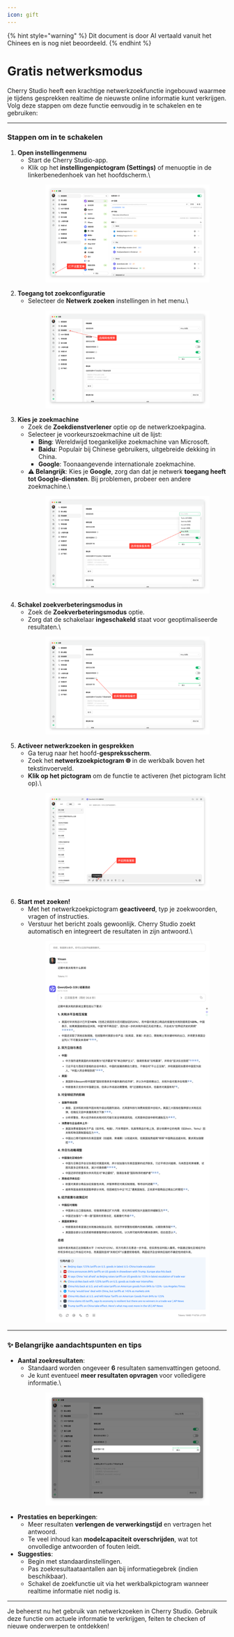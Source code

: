 ```yaml
---
icon: gift
---
```


{% hint style="warning" %}
Dit document is door AI vertaald vanuit het Chinees en is nog niet beoordeeld.
{% endhint %}

# Gratis netwerksmodus

Cherry Studio heeft een krachtige netwerkzoekfunctie ingebouwd waarmee je tijdens gesprekken realtime de nieuwste online informatie kunt verkrijgen. Volg deze stappen om deze functie eenvoudig in te schakelen en te gebruiken:

***

### Stappen om in te schakelen

1. **Open instellingenmenu**
   * Start de Cherry Studio-app.
   * Klik op het **instellingenpictogram (Settings)** of menuoptie in de linkerbenedenhoek van het hoofdscherm.\
     <figure><img src="../.gitbook/assets/Pasted image 20250416182458.png" alt=""><figcaption></figcaption></figure>
2. **Toegang tot zoekconfiguratie**
   * Selecteer de **Netwerk zoeken** instellingen in het menu.\
     <figure><img src="../.gitbook/assets/Pasted image 20250416182559.png" alt=""><figcaption></figcaption></figure>
3. **Kies je zoekmachine**
   * Zoek de **Zoekdienstverlener** optie op de netwerkzoekpagina.
   * Selecteer je voorkeurszoekmachine uit de lijst:
     * **Bing**: Wereldwijd toegankelijke zoekmachine van Microsoft.
     * **Baidu**: Populair bij Chinese gebruikers, uitgebreide dekking in China.
     * **Google**: Toonaangevende internationale zoekmachine.
   * **⚠️ Belangrijk**: Kies je **Google**, zorg dan dat je netwerk **toegang heeft tot Google-diensten**. Bij problemen, probeer een andere zoekmachine.\
     <figure><img src="../.gitbook/assets/Pasted image 20250416182637.png" alt=""><figcaption></figcaption></figure>
4. **Schakel zoekverbeteringsmodus in**
   * Zoek de **Zoekverbeteringsmodus** optie.
   * Zorg dat de schakelaar **ingeschakeld** staat voor geoptimaliseerde resultaten.\
     <figure><img src="../.gitbook/assets/Pasted image 20250416182728.png" alt=""><figcaption></figcaption></figure>
5. **Activeer netwerkzoeken in gesprekken**
   * Ga terug naar het hoofd-**gespreksscherm**.
   * Zoek het **netwerkzoekpictogram 🌐** in de werkbalk boven het tekstinvoerveld.
   * **Klik op het pictogram** om de functie te activeren (het pictogram licht op).\
     <figure><img src="../.gitbook/assets/Pasted image 20250416182812.png" alt=""><figcaption></figcaption></figure>
6. **Start met zoeken!**
   * Met het netwerkzoekpictogram **geactiveerd**, typ je zoekwoorden, vragen of instructies.
   * Verstuur het bericht zoals gewoonlijk. Cherry Studio zoekt automatisch en integreert de resultaten in zijn antwoord.\
     <figure><img src="../.gitbook/assets/中美关税新动态.png" alt=""><figcaption></figcaption></figure>

***

### ✨ Belangrijke aandachtspunten en tips

* **Aantal zoekresultaten**:
  * Standaard worden ongeveer **6** resultaten samenvattingen getoond.
  * Je kunt eventueel **meer resultaten opvragen** voor volledigere informatie.\
    <figure><img src="../.gitbook/assets/Pasted image 20250416184145.png" alt=""><figcaption></figcaption></figure>
* **Prestaties en beperkingen**:
  * Meer resultaten **verlengen de verwerkingstijd** en vertragen het antwoord.
  * Te veel inhoud kan **modelcapaciteit overschrijden**, wat tot onvolledige antwoorden of fouten leidt.
* **Suggesties**:
  * Begin met standaardinstellingen.
  * Pas zoekresultaataantallen aan bij informatiegebrek (indien beschikbaar).
  * Schakel de zoekfunctie uit via het werkbalkpictogram wanneer realtime informatie niet nodig is.

***

Je beheerst nu het gebruik van netwerkzoeken in Cherry Studio. Gebruik deze functie om actuele informatie te verkrijgen, feiten te checken of nieuwe onderwerpen te ontdekken!
